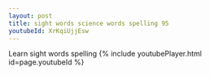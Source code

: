 ```yaml
---
layout: post
title: sight words science words spelling 95
youtubeId: XrKqiUjjEsw
---
```


Learn sight words spelling 
{% include youtubePlayer.html id=page.youtubeId %}
